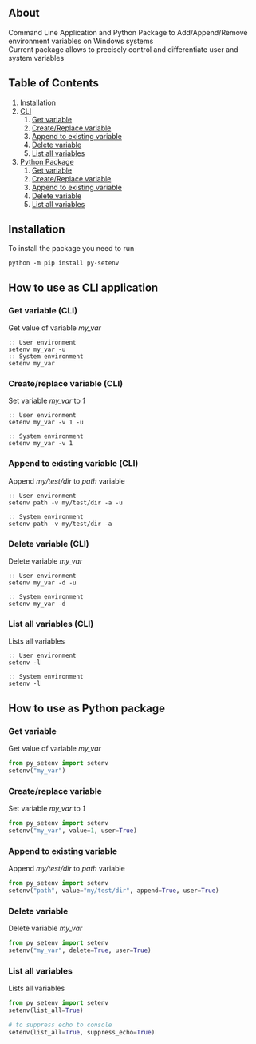 ## About 
Command Line Application and Python Package to Add/Append/Remove environment variables on Windows systems  
Current package allows to precisely control and differentiate user and system variables 

## Table of Contents
1. [Installation](#installation)
2. [CLI](#how-to-use-as-cli-application)
    1. [Get variable](#get-variable-cli)
    2. [Create/Replace variable](#createreplace-variable-cli)
    3. [Append to existing variable](#append-to-existing-variable-cli)
    4. [Delete variable](#delete-variable-cli)
    5. [List all variables](#list-all-variables-cli)
3. [Python Package](#how-to-use-as-python-package)
    1. [Get variable](#get-variable)
    2. [Create/Replace variable](#createreplace-variable)
    3. [Append to existing variable](#append-to-existing-variable)
    4. [Delete variable](#delete-variable)
    4. [List all variables](#list-all-variables)


## Installation
To install the package you need to run
```
python -m pip install py-setenv
```

## How to use as CLI application
### Get variable (CLI)
Get value of variable _my_var_ 
```batch
:: User environment
setenv my_var -u
:: System environment
setenv my_var
```

### Create/replace variable (CLI)
Set variable _my_var_ to _1_  
```batch
:: User environment
setenv my_var -v 1 -u

:: System environment
setenv my_var -v 1
```

### Append to existing variable (CLI)
Append _my/test/dir_ to _path_ variable
```batch
:: User environment
setenv path -v my/test/dir -a -u

:: System environment
setenv path -v my/test/dir -a 
```

### Delete variable (CLI)
Delete variable _my_var_
```batch
:: User environment
setenv my_var -d -u

:: System environment
setenv my_var -d
```

### List all variables (CLI)
Lists all variables
```batch
:: User environment
setenv -l

:: System environment
setenv -l
```

## How to use as Python package
### Get variable
Get value of variable _my_var_ 
```python
from py_setenv import setenv
setenv("my_var")
```

### Create/replace variable
Set variable _my_var_ to _1_  
```python
from py_setenv import setenv
setenv("my_var", value=1, user=True)
```

### Append to existing variable
Append _my/test/dir_ to _path_ variable
```python
from py_setenv import setenv
setenv("path", value="my/test/dir", append=True, user=True)
```

### Delete variable
Delete variable _my_var_
```python
from py_setenv import setenv
setenv("my_var", delete=True, user=True)
```

### List all variables
Lists all variables
```python
from py_setenv import setenv
setenv(list_all=True)

# to suppress echo to console
setenv(list_all=True, suppress_echo=True)
```